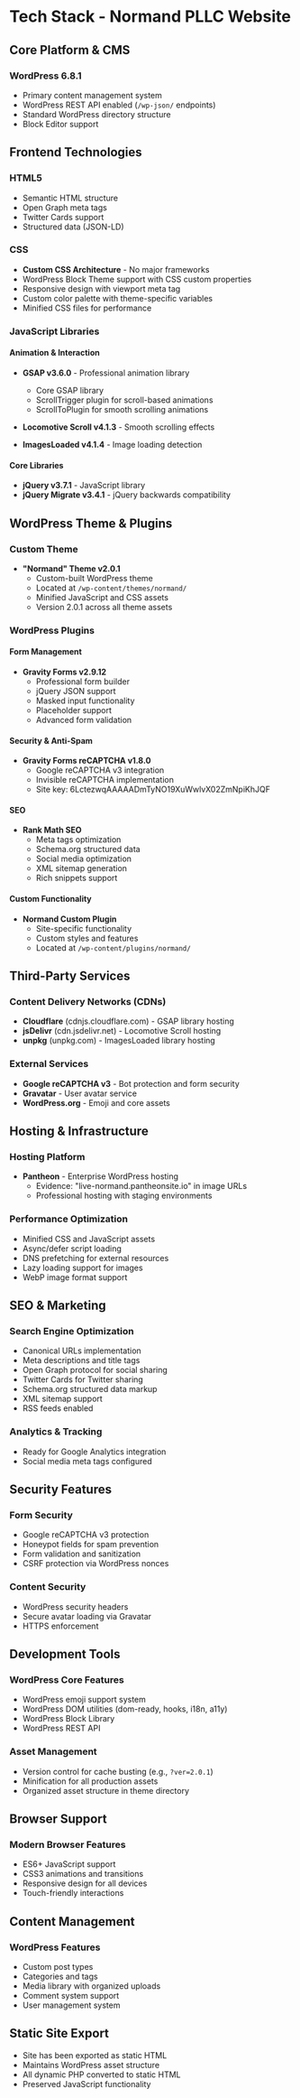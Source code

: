 # Tech Stack - Normand PLLC Website

## Core Platform & CMS

### WordPress 6.8.1
- Primary content management system
- WordPress REST API enabled (`/wp-json/` endpoints)
- Standard WordPress directory structure
- Block Editor support

## Frontend Technologies

### HTML5
- Semantic HTML structure
- Open Graph meta tags
- Twitter Cards support
- Structured data (JSON-LD)

### CSS
- **Custom CSS Architecture** - No major frameworks
- WordPress Block Theme support with CSS custom properties
- Responsive design with viewport meta tag
- Custom color palette with theme-specific variables
- Minified CSS files for performance

### JavaScript Libraries

#### Animation & Interaction
- **GSAP v3.6.0** - Professional animation library
  - Core GSAP library
  - ScrollTrigger plugin for scroll-based animations
  - ScrollToPlugin for smooth scrolling animations

- **Locomotive Scroll v4.1.3** - Smooth scrolling effects
- **ImagesLoaded v4.1.4** - Image loading detection

#### Core Libraries
- **jQuery v3.7.1** - JavaScript library
- **jQuery Migrate v3.4.1** - jQuery backwards compatibility

## WordPress Theme & Plugins

### Custom Theme
- **"Normand" Theme v2.0.1**
  - Custom-built WordPress theme
  - Located at `/wp-content/themes/normand/`
  - Minified JavaScript and CSS assets
  - Version 2.0.1 across all theme assets

### WordPress Plugins

#### Form Management
- **Gravity Forms v2.9.12**
  - Professional form builder
  - jQuery JSON support
  - Masked input functionality
  - Placeholder support
  - Advanced form validation

#### Security & Anti-Spam
- **Gravity Forms reCAPTCHA v1.8.0**
  - Google reCAPTCHA v3 integration
  - Invisible reCAPTCHA implementation
  - Site key: 6LctezwqAAAAADmTyNO19XuWwlvX02ZmNpiKhJQF

#### SEO
- **Rank Math SEO**
  - Meta tags optimization
  - Schema.org structured data
  - Social media optimization
  - XML sitemap generation
  - Rich snippets support

#### Custom Functionality
- **Normand Custom Plugin**
  - Site-specific functionality
  - Custom styles and features
  - Located at `/wp-content/plugins/normand/`

## Third-Party Services

### Content Delivery Networks (CDNs)
- **Cloudflare** (cdnjs.cloudflare.com) - GSAP library hosting
- **jsDelivr** (cdn.jsdelivr.net) - Locomotive Scroll hosting
- **unpkg** (unpkg.com) - ImagesLoaded library hosting

### External Services
- **Google reCAPTCHA v3** - Bot protection and form security
- **Gravatar** - User avatar service
- **WordPress.org** - Emoji and core assets

## Hosting & Infrastructure

### Hosting Platform
- **Pantheon** - Enterprise WordPress hosting
  - Evidence: "live-normand.pantheonsite.io" in image URLs
  - Professional hosting with staging environments

### Performance Optimization
- Minified CSS and JavaScript assets
- Async/defer script loading
- DNS prefetching for external resources
- Lazy loading support for images
- WebP image format support

## SEO & Marketing

### Search Engine Optimization
- Canonical URLs implementation
- Meta descriptions and title tags
- Open Graph protocol for social sharing
- Twitter Cards for Twitter sharing
- Schema.org structured data markup
- XML sitemap support
- RSS feeds enabled

### Analytics & Tracking
- Ready for Google Analytics integration
- Social media meta tags configured

## Security Features

### Form Security
- Google reCAPTCHA v3 protection
- Honeypot fields for spam prevention
- Form validation and sanitization
- CSRF protection via WordPress nonces

### Content Security
- WordPress security headers
- Secure avatar loading via Gravatar
- HTTPS enforcement

## Development Tools

### WordPress Core Features
- WordPress emoji support system
- WordPress DOM utilities (dom-ready, hooks, i18n, a11y)
- WordPress Block Library
- WordPress REST API

### Asset Management
- Version control for cache busting (e.g., `?ver=2.0.1`)
- Minification for all production assets
- Organized asset structure in theme directory

## Browser Support

### Modern Browser Features
- ES6+ JavaScript support
- CSS3 animations and transitions
- Responsive design for all devices
- Touch-friendly interactions

## Content Management

### WordPress Features
- Custom post types
- Categories and tags
- Media library with organized uploads
- Comment system support
- User management system

## Static Site Export
- Site has been exported as static HTML
- Maintains WordPress asset structure
- All dynamic PHP converted to static HTML
- Preserved JavaScript functionality